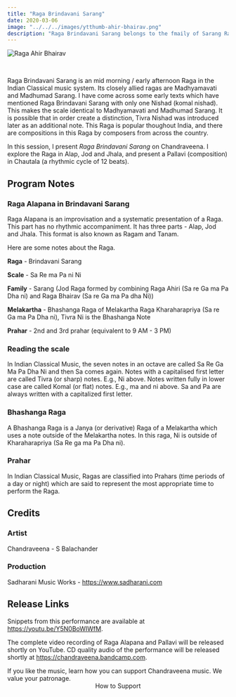 ```yaml
---
title: "Raga Brindavani Sarang"
date: 2020-03-06
image: "../../../images/ytthumb-ahir-bhairav.png"
description: "Raga Brindavani Sarang belongs to the fmaily of Sarang Ragas. Its traditionally performed mid morning / early afternoon of the day, and is a popular Raga throughout India."
---
```


![Raga Ahir Bhairav](ytthumb-ahir-bhairav.png)

<br>

Raga Brindavani Sarang is an mid morning / early afternoon Raga in the Indian Classical music system. Its closely allied ragas are Madhyamavati and Madhumad Sarang. I have come across some early texts which have mentioned Raga Brindavani Sarang with only one Nishad (komal nishad). This makes the scale identical to Madhyamavati and Madhumad Sarang. It is possible that in order create a distinction, Tivra Nishad was introduced later as an additional note. This Raga is popular thoughout India, and there are compositions in this Raga by composers from across the country. 

In this session, I present *Raga Brindavani Sarang* on Chandraveena. I explore the Raga in Alap, Jod and Jhala, and present a Pallavi (composition) in Chautala (a rhythmic cycle of 12 beats).

## Program Notes

### Raga Alapana in Brindavani Sarang
Raga Alapana is an improvisation and a systematic presentation of a Raga. This part has no rhythmic accompaniment. It has three parts - Alap, Jod and Jhala. This format is also known as Ragam and Tanam.

Here are some notes about the Raga.

**Raga** - Brindavani Sarang

**Scale** - Sa Re ma Pa ni Ni

**Family** - Sarang (Jod Raga formed by combining Raga Ahiri (Sa re Ga ma Pa Dha ni) and Raga Bhairav (Sa re Ga ma Pa dha Ni))

**Melakartha** - Bhashanga Raga of Melakartha Raga Kharaharapriya (Sa re Ga ma Pa Dha ni), Tivra Ni is the Bhashanga Note

**Prahar** - 2nd and 3rd prahar (equivalent to 9 AM - 3 PM)

### Reading the scale
In Indian Classical Music, the seven notes in an octave are called Sa Re Ga Ma Pa Dha Ni and then Sa comes again. Notes with a capitalised first letter are called Tivra (or sharp) notes. E.g., Ni above. Notes written fully in lower case are called Komal (or flat) notes. E.g., ma and ni above. Sa and Pa are always written with a capitalized first letter.

### Bhashanga Raga
A Bhashanga Raga is a Janya (or derivative) Raga of a Melakartha which uses a note outside of the Melakartha notes. In this raga, Ni is outside of Kharaharapriya (Sa Re ga ma Pa Dha ni).

### Prahar
In Indian Classical Music, Ragas are classified into Prahars (time periods of a day or night) which are said to represent the most appropriate time to perform the Raga.

## Credits
### Artist
Chandraveena - S Balachander

### Production
Sadharani Music Works - https://www.sadharani.com

## Release Links

Snippets from this performance are available at https://youtu.be/Y5N0BoWIWfM.

The complete video recording of Raga Alapana and Pallavi will be released shortly on YouTube.
CD quality audio of the performance will be released shortly at https://chandraveena.bandcamp.com.

<notice-box>
If you like the music, learn how you can support Chandraveena music. We value your patronage.
<div style="text-align:center">
<my-button to="/support/">How to Support</my-button>
</div>
</notice-box>
